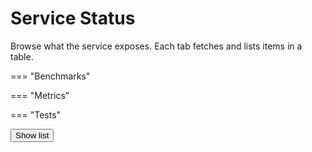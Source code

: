 # Service Status

Browse what the service exposes. Each tab fetches and lists items in a table.

=== "Benchmarks"
    <div class="tab-tools">
      <!--<button id="toggle-benchmarks" class="md-button">Hide list</button> -->
      <span id="status-benchmarks-status" style="margin-left:.5rem;"></span>
    </div>
    <div id="benchmarks-table"></div>
    <div id="status-benchmarks-grid" class="cards"></div>

=== "Metrics"
    <div class="tab-tools">
      <!-- <button id="metrics-view-toggle" class="md-button">View as cards</button>-->
      <span id="status-metrics-status" style="margin-left:.5rem;"></span>
    </div>
    <div id="metrics-table"></div>
    <div id="status-metrics-grid" class="cards" style="display:none;"></div> 

=== "Tests"
    <div class="tab-tools">
      <button id="toggle-tests" class="md-button">Show list</button>
      <span id="status-tests-status" style="margin-left:.5rem;"></span>
    </div>
    <div id="status-tests-grid" class="cards"></div>
